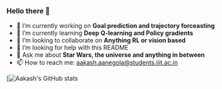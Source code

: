 ### Hello there 👋

<!--
**Aa-Aanegola/Aa-Aanegola** is a ✨ _special_ ✨ repository because its `README.md` (this file) appears on your GitHub profile.

Here are some ideas to get you started:
-->

- 🔭 I’m currently working on **Goal prediction and trajectory forceasting**
- 🌱 I’m currently learning **Deep Q-learning and Policy gradients**
- 👯 I’m looking to collaborate on **Anything RL or vision based**
- 🤔 I’m looking for help with this README
- 💬 Ask me about **Star Wars, the universe and anything in between**
- 📫 How to reach me: aakash.aanegola@students.iiit.ac.in

[![Aakash's GitHub stats](https://github-readme-stats.vercel.app/api?username=Aa-Aanegola&show_icons=true&theme=blueberry&count_private=true)
